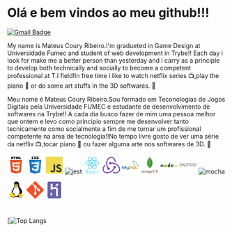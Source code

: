 

<h1>Olá e bem vindos ao meu github!!!</h1>


[![Gmail Badge](https://img.shields.io/badge/-mateuscoury@gmail.com-6633cc?style=flat-square&logo=Gmail&logoColor=white&link=mailto:mateuscoury@gmail.com)](mailto:mateuscoury@gmail.com)


My name is Mateus Coury Ribeiro.I'm gradueted in Game Design at Universidade Fumec and student of web development in Trybe!!
Each day i look for make me a better person than yesterday and i carry as a principle to develop both technically and socially to become  a competent professional at T.I field!In free time i like to watch netflix series :tv:,play the piano :musical_keyboard: or do some art stuffs in the 3D softwares. :art:
  
            

Meu nome é Mateus Coury Ribeiro.Sou formado em Teconologias de Jogos Digitais pela Universidade FUMEC e estudante de desenvolvimento de softwares na Trybe!!
A cada dia busco fazer de mim uma pessoa melhor que ontem e levo como príncipio sempre me desenvolver tanto tecnicamente como socialmente a fim de me tornar um  profissional  competente na área de tecnologia!!No tempo livre gosto de ver uma série da netflix  :tv:,tocar piano  :musical_keyboard: ou fazer alguma arte  nos softwares de 3D.  :art:

<p align="left">
  <img src="https://raw.githubusercontent.com/devicons/devicon/master/icons/html5/html5-original-wordmark.svg" alt="html5" width="40" height="40"/> 
  <img src="https://raw.githubusercontent.com/devicons/devicon/master/icons/css3/css3-original-wordmark.svg" alt="css3" width="40" height="40"/> 
  <img src="https://raw.githubusercontent.com/devicons/devicon/master/icons/javascript/javascript-original.svg" alt="javascript" width="40" height="40"/> 
  <img src="https://www.learnstorybook.com/intro-to-storybook/logo-jest.png" alt="jest" width="40" height="40" />
  <img src="https://raw.githubusercontent.com/devicons/devicon/master/icons/react/react-original-wordmark.svg" alt="react" width="40" height="40"/> 
  <img src="https://raw.githubusercontent.com/devicons/devicon/master/icons/redux/redux-original.svg" alt="redux" width="40" height="40"/> 
  <img src="https://raw.githubusercontent.com/devicons/devicon/master/icons/mysql/mysql-original-wordmark.svg" alt="mysql" width="40" height="40"/> 
  <img src="https://raw.githubusercontent.com/devicons/devicon/master/icons/mongodb/mongodb-original-wordmark.svg" alt="mongodb" width="40" height="40"/> 
  <img src="https://raw.githubusercontent.com/devicons/devicon/master/icons/nodejs/nodejs-original-wordmark.svg" alt="nodejs" width="40" height="40"/> 
  <img src="https://raw.githubusercontent.com/devicons/devicon/master/icons/express/express-original-wordmark.svg" alt="express" width="40" height="40"/> 
  <img src="https://cdn.jsdelivr.net/gh/devicons/devicon/icons/mocha/mocha-plain.svg" alt="mocha" width="40" height="40"/> 
</p>

<p>
  <img src="https://raw.githubusercontent.com/devicons/devicon/master/icons/linux/linux-original.svg" alt="linux" width="40" height="40" />
  <img src="https://raw.githubusercontent.com/devicons/devicon/master/icons/git/git-original.svg" alt="git" width="40" height="40"/> 
  <img src="https://raw.githubusercontent.com/devicons/devicon/master/icons/heroku/heroku-plain.svg" alt="heroku" width="40" height="40" />
</p>

<h1></h1>


[![Top Langs](https://github-readme-stats.vercel.app/api/top-langs/?username=anuraghazra&layout=compact)


